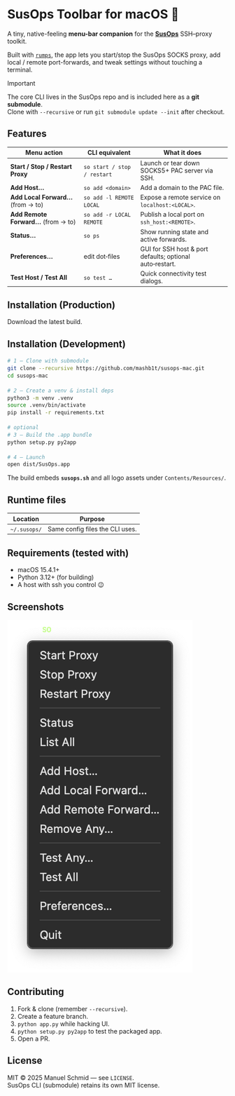 # SusOps Toolbar for macOS 🍏

A tiny, native-feeling **menu-bar companion** for the [**SusOps**](https://github.com/mashb1t/susops) SSH–proxy
toolkit. 

Built with [`rumps`](https://github.com/jaredks/rumps), the app lets you start/stop the SusOps SOCKS proxy, add
local / remote port-forwards, and tweak settings without touching a terminal.

> [!IMPORTANT]
> The core CLI lives in the SusOps repo and is included here as a **git submodule**.  
> Clone with `--recursive` or run `git submodule update --init` after checkout.

## Features

| Menu action                         | CLI equivalent              | What it does                                             |
|-------------------------------------|-----------------------------|----------------------------------------------------------|
| **Start / Stop / Restart Proxy**    | `so start / stop / restart` | Launch or tear down SOCKS5+ PAC server via SSH.          |
| **Add Host…**                       | `so add <domain>`           | Add a domain to the PAC file.                            |
| **Add Local Forward…** (from → to)  | `so add -l REMOTE LOCAL`    | Expose a remote service on `localhost:<LOCAL>`.          |
| **Add Remote Forward…** (from → to) | `so add -r LOCAL REMOTE`    | Publish a local port on `ssh_host:<REMOTE>`.             |
| **Status…**                         | `so ps`                     | Show running state and active forwards.                  |
| **Preferences…**                    | edit dot‑files              | GUI for SSH host & port defaults; optional auto‑restart. |
| **Test Host / Test All**            | `so test …`                 | Quick connectivity test dialogs.                         |

## Installation (Production)

Download the latest build.

## Installation (Development)

```bash
# 1 – Clone with submodule
git clone --recursive https://github.com/mashb1t/susops-mac.git
cd susops-mac

# 2 – Create a venv & install deps
python3 -m venv .venv
source .venv/bin/activate
pip install -r requirements.txt

# optional
# 3 – Build the .app bundle
python setup.py py2app

# 4 – Launch
open dist/SusOps.app
```

The build embeds **`susops.sh`** and all logo assets under `Contents/Resources/`.

## Runtime files

| Location     | Purpose                         |
|--------------|---------------------------------|
| `~/.susops/` | Same config files the CLI uses. |

## Requirements (tested with)

* macOS 15.4.1+
* Python 3.12+ (for building)
* A host with ssh you control 😉

## Screenshots

![Menu](screenshots/menu.png)

## Contributing

1. Fork & clone (remember `--recursive`).
2. Create a feature branch.
3. `python app.py` while hacking UI.
4. `python setup.py py2app` to test the packaged app.
5. Open a PR.

## License

MIT © 2025 Manuel Schmid — see `LICENSE`.  
SusOps CLI (submodule) retains its own MIT license.
